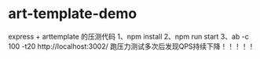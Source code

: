 # art-template-demo
express + arttemplate 的压测代码
1、npm install
2、npm run start
3、ab -c 100 -t20 http://localhost:3002/
跑压力测试多次后发现QPS持续下降！！！！！
